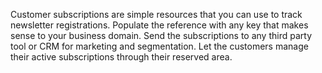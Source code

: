 Customer subscriptions are simple resources that you can use to track newsletter registrations. Populate the reference with any key that makes sense to your business domain. Send the subscriptions to any third party tool or CRM for marketing and segmentation. Let the customers manage their active subscriptions through their reserved area.
